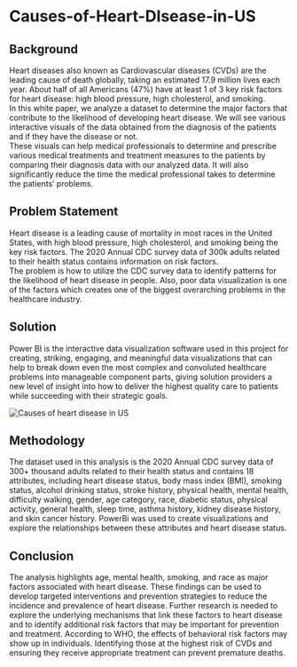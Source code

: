 # Causes-of-Heart-DIsease-in-US

## Background  
  
Heart diseases also known as Cardiovascular diseases (CVDs) are the leading cause of death globally, taking an estimated 17.9 million lives each year. About half of all Americans (47%) have at least 1 of 3 key risk factors for heart disease: high blood pressure, high cholesterol, and smoking.  
In this white paper, we analyze a dataset to determine the major factors that contribute to the likelihood of developing heart disease. We will see various interactive visuals of the data obtained from the diagnosis of the patients and if they have the disease or not.  
These visuals can help medical professionals to determine and prescribe various medical treatments and treatment measures to the patients by comparing their diagnosis data with our analyzed data. It will also significantly reduce the time the medical professional takes to determine the patients’ problems.  

## Problem Statement  
  
Heart disease is a leading cause of mortality in most races in the United States, with high blood pressure, high cholesterol, and smoking being the key risk factors. The 2020 Annual CDC survey data of 300k adults related to their health status contains information on risk factors.   
The problem is how to utilize the CDC survey data to identify patterns for the likelihood of heart disease in people. Also, poor data visualization is one of the factors which creates one of the biggest overarching problems in the healthcare industry.  

## Solution  
  
Power BI is the interactive data visualization software used in this project for creating, striking, engaging, and meaningful data visualizations that can help to break down even the most complex and convoluted healthcare problems into manageable component parts, giving solution providers a new level of insight into how to deliver the highest quality care to patients while succeeding with their strategic goals.

![Causes of heart disease in US](https://github.com/olisa-clement/Causes-of-Heart-DIsease-in-US/assets/77712936/7de2f5e5-0be6-400e-89e1-a28601c2e1b9)

## Methodology  
  
The dataset used in this analysis is the 2020 Annual CDC survey data of 300+ thousand adults related to their health status and contains 18 attributes, including heart disease status, body mass index (BMI), smoking status, alcohol drinking status, stroke history, physical health, mental health, difficulty walking, gender, age category, race, diabetic status, physical activity, general health, sleep time, asthma history, kidney disease history, and skin cancer history. PowerBi was used to create visualizations and explore the relationships between these attributes and heart disease status.  

## Conclusion  
  
The analysis highlights age, mental health, smoking, and race as major factors associated with heart disease. These findings can be used to develop targeted interventions and prevention strategies to reduce the incidence and prevalence of heart disease. Further research is needed to explore the underlying mechanisms that link these factors to heart disease and to identify additional risk factors that may be important for prevention and treatment. According to WHO, the effects of behavioral risk factors may show up in individuals. Identifying those at the highest risk of CVDs and ensuring they receive appropriate treatment can prevent premature deaths.   

